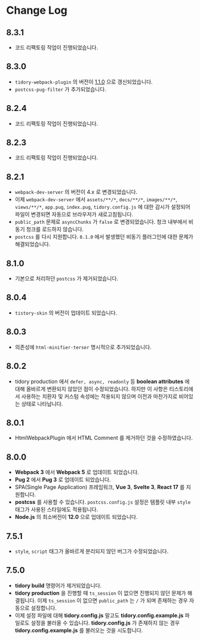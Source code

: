 # Change Log

## 8.3.1

- 코드 리팩토링 작업이 진행되었습니다.

## 8.3.0

- `tidory-webpack-plugin` 의 버전이 [1.1.0](https://github.com/tidory/tidory-webpack-plugin/blob/main/CHANGELOG.md) 으로 갱신되었습니다.
- `postcss-pug-filter` 가 추가되었습니다.

## 8.2.4

- 코드 리팩토링 작업이 진행되었습니다.

## 8.2.3

- 코드 리팩토링 작업이 진행되었습니다.

## 8.2.1

- `webpack-dev-server` 의 버전이 4.x 로 변경되었습니다.
- 이제 `webpack-dev-server` 에서 `assets/**/*`, `docs/**/*`, `images/**/*`, `views/**/*`, `app.pug`, `index.pug`, `tidory.config.js` 에 대한 감시가 설정되어 파일이 변경되면 자동으로 브라우저가 새로고침됩니다.
- `public_path` 문제로 `asyncChunks` 가 `false` 로 변경되었습니다. 청크 내부에서 비동기 청크를 로드하지 않습니다.
- `postcss` 를 다시 지원합니다. `8.1.0` 에서 발생했던 비동기 플러그인에 대한 문제가 해결되었습니다.

## 8.1.0

- 기본으로 처리하던 `postcss` 가 제거되었습니다.

## 8.0.4

- `tistory-skin` 의 버전이 업데이트 되었습니다.

## 8.0.3

- 의존성에 ```html-minifier-terser``` 명시적으로 추가되었습니다.

## 8.0.2

- tidory production 에서 ```defer, async, readonly``` 등 **boolean attributes** 에 대해 올바르게 변환되지 않았던 점이 수정되었습니다. 하지만 이 사항은 티스토리에서 사용하는 치환자 및 커스텀 속성에는 적용되지 않으며 이전과 마찬가지로 비어있는 상태로 나타납니다.

## 8.0.1

- HtmlWebpackPlugin 에서 HTML Comment 를 제거하던 것을 수정하였습니다.

## 8.0.0

- **Webpack 3** 에서 **Webpack 5** 로 업데이트 되었습니다.
- **Pug 2** 에서 **Pug 3** 로 업데이트 되었습니다.
- SPA(Single Page Application) 프레임워크, **Vue 3**, **Svelte 3**, **React 17** 를 지원합니다.
- **postcss** 를 사용할 수 있습니다. ```postcss.config.js``` 설정은 템플릿 내부 ```style``` 태그가 사용된 스타일에도 적용됩니다.
- **Node.js** 의 최소버전이 **12.0** 으로 업데이트 되었습니다.

## 7.5.1

- ```style```, ```script``` 태그가 올바르게 분리되지 않던 버그가 수정되었습니다.

## 7.5.0

- **tidory build** 명령어가 제거되었습니다.
- **tidory production** 을 진행할 때 ```ts_session``` 이 없으면 진행되지 않던 문제가 해결됩니다. 이제 ```ts_session``` 이 없으면 ```public_path``` 는 ```/``` 가 되며 존재하는 경우 자동으로 설정합니다.
- 이제 설정 파일에 대해 **tidory.config.js** 말고도 **tidory.config.example.js** 파일로도 설정을 불러올 수 있습니다. **tidory.config.js** 가 존재하지 않는 경우 **tidory.config.example.js** 를 불러오는 것을 시도합니다.
